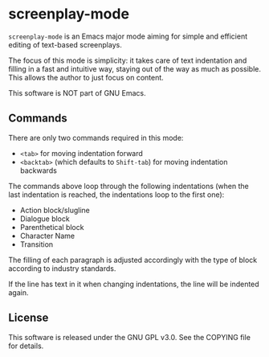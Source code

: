 screenplay-mode 
===============

`screenplay-mode` is an Emacs major mode aiming for simple and
efficient editing of text-based screenplays.

The focus of this mode is simplicity: it takes care of text
indentation and filling in a fast and intuitive way, staying out of
the way as much as possible. This allows the author to just focus on
content.

This software is NOT part of GNU Emacs. 

## Commands

There are only two commands required in this mode:

* `<tab>` for moving indentation forward
* `<backtab>` (which defaults to `Shift-tab`) for moving indentation
backwards

The commands above loop through the following indentations (when the
last indentation is reached, the indentations loop to the first one):

* Action block/slugline
* Dialogue block
* Parenthetical block
* Character Name
* Transition

The filling of each paragraph is adjusted accordingly with the type of
block according to industry standards.

If the line has text in it when changing indentations, the line will
be indented again.

## License

This software is released under the GNU GPL v3.0. See the COPYING file
for details. 